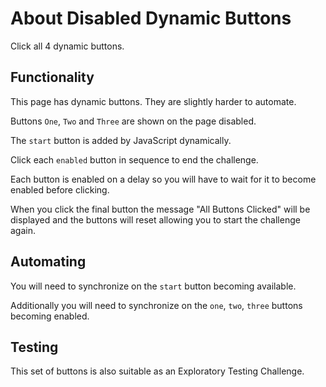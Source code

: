 # About Disabled Dynamic Buttons

<div class="explanation">
        <p>Click all 4 dynamic buttons.
        </p>
</div>

## Functionality

This page has dynamic buttons. They are slightly harder to automate.

Buttons `One`, `Two` and `Three` are shown on the page disabled.

The `start` button is added by JavaScript dynamically.

Click each `enabled` button in sequence to end the challenge.

Each button is enabled on a delay so you will have to wait for it to become enabled before clicking.

When you click the final button the message "All Buttons Clicked" will be displayed and the buttons will reset allowing you to start the challenge again.

## Automating

You will need to synchronize on the `start` button becoming available.

Additionally you will need to synchronize on the `one`, `two`, `three` buttons becoming enabled.

## Testing

This set of buttons is also suitable as an Exploratory Testing Challenge.
